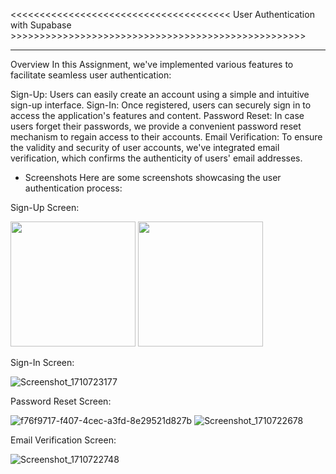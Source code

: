<<<<<<<<<<<<<<<<<<<<<<<<<<<<<<<<<<<<<< User Authentication with Supabase >>>>>>>>>>>>>>>>>>>>>>>>>>>>>>>>>>>>>>>>>>>>>>>>>>>
________________________________________________________________________________________________________________

Overview
In this Assignment, we've implemented various features to facilitate seamless user authentication:

Sign-Up: Users can easily create an account using a simple and intuitive sign-up interface.
Sign-In: Once registered, users can securely sign in to access the application's features and content.
Password Reset: In case users forget their passwords, we provide a convenient password reset mechanism to regain access to their accounts.
Email Verification: To ensure the validity and security of user accounts, we've integrated email verification, which confirms the authenticity of users' email addresses.

- Screenshots
Here are some screenshots showcasing the user authentication process:

Sign-Up Screen:



<img src="https://github.com/Trajoon/Assignment-6/raw/main/assets/153893124/ce21afef-f262-4091-82b7-5d397e8049ed.png" width="200" />
<img src="https://github.com/Trajoon/Assignment-6/raw/main/assets/153893124/8a0b212d-b74e-4739-b052-36e055027cc5.png" width="200" />





Sign-In Screen:

![Screenshot_1710723177](https://github.com/Trajoon/Assignment-6/assets/153893124/4de76270-a563-469d-963d-2e7d92d4e68c)


Password Reset Screen:

![f76f9717-f407-4cec-a3fd-8e29521d827b](https://github.com/Trajoon/Assignment-6/assets/153893124/86c9e071-c536-4a1b-84ee-24013fabb9e3)
![Screenshot_1710722678](https://github.com/Trajoon/Assignment-6/assets/153893124/97e1e28e-96a7-4f81-aa9d-cf3fa133ac17)



Email Verification Screen:

![Screenshot_1710722748](https://github.com/Trajoon/Assignment-6/assets/153893124/5738fe89-8abc-44fe-a299-f17a31671bdb)

